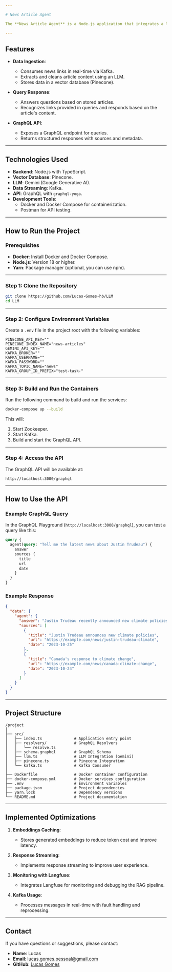 ```yaml
---

# News Article Agent

The **News Article Agent** is a Node.js application that integrates a large language model (LLM) with a vector database to create a **Retrieval-Augmented Generation (RAG)** system. It ingests news links, extracts and cleans the content, and responds to user queries based on the stored articles.

---
```


## Features

- **Data Ingestion**:
  - Consumes news links in real-time via Kafka.
  - Extracts and cleans article content using an LLM.
  - Stores data in a vector database (Pinecone).

- **Query Response**:
  - Answers questions based on stored articles.
  - Recognizes links provided in queries and responds based on the article's content.

- **GraphQL API**:
  - Exposes a GraphQL endpoint for queries.
  - Returns structured responses with sources and metadata.

---

## Technologies Used

- **Backend**: Node.js with TypeScript.
- **Vector Database**: Pinecone.
- **LLM**: Gemini (Google Generative AI).
- **Data Streaming**: Kafka.
- **API**: GraphQL with `graphql-yoga`.
- **Development Tools**:
  - Docker and Docker Compose for containerization.
  - Postman for API testing.

---

## How to Run the Project

### Prerequisites

- **Docker**: Install Docker and Docker Compose.
- **Node.js**: Version 18 or higher.
- **Yarn**: Package manager (optional, you can use npm).

---

### Step 1: Clone the Repository

```bash
git clone https://github.com/Lucas-Gomes-hb/LLM
cd LLM
```

---

### Step 2: Configure Environment Variables

Create a `.env` file in the project root with the following variables:

```env
PINECONE_API_KEY=""
PINECONE_INDEX_NAME="news-articles"
GEMINI_API_KEY=""
KAFKA_BROKER=""
KAFKA_USERNAME=""
KAFKA_PASSWORD=""
KAFKA_TOPIC_NAME="news"
KAFKA_GROUP_ID_PREFIX="test-task-"

```

---

### Step 3: Build and Run the Containers

Run the following command to build and run the services:

```bash
docker-compose up --build
```

This will:
1. Start Zookeeper.
2. Start Kafka.
3. Build and start the GraphQL API.

---

### Step 4: Access the API

The GraphQL API will be available at:

```
http://localhost:3000/graphql
```

---

## How to Use the API

### Example GraphQL Query

In the GraphQL Playground (`http://localhost:3000/graphql`), you can test a query like this:

```graphql
query {
  agent(query: "Tell me the latest news about Justin Trudeau") {
    answer
    sources {
      title
      url
      date
    }
  }
}
```

### Example Response

```json
{
  "data": {
    "agent": {
      "answer": "Justin Trudeau recently announced new climate policies...",
      "sources": [
        {
          "title": "Justin Trudeau announces new climate policies",
          "url": "https://example.com/news/justin-trudeau-climate",
          "date": "2023-10-25"
        },
        {
          "title": "Canada's response to climate change",
          "url": "https://example.com/news/canada-climate-change",
          "date": "2023-10-24"
        }
      ]
    }
  }
}
```

---

## Project Structure

```
/project
│
├── src/
│   ├── index.ts              # Application entry point
│   ├── resolvers/            # GraphQL Resolvers
│   │   └── resolve.ts
│   ├── schema.graphql        # GraphQL Schema
│   ├── llm.ts                # LLM Integration (Gemini)
│   ├── pinecone.ts           # Pinecone Integration
│   └── kafka.ts              # Kafka Consumer
│
├── Dockerfile                # Docker container configuration
├── docker-compose.yml        # Docker services configuration
├── .env                      # Environment variables
├── package.json              # Project dependencies
├── yarn.lock                 # Dependency versions
└── README.md                 # Project documentation
```

---

## Implemented Optimizations

1. **Embeddings Caching**:
   - Stores generated embeddings to reduce token cost and improve latency.

2. **Response Streaming**:
   - Implements response streaming to improve user experience.

3. **Monitoring with Langfuse**:
   - Integrates Langfuse for monitoring and debugging the RAG pipeline.

4. **Kafka Usage**:
   - Processes messages in real-time with fault handling and reprocessing.

---

## Contact

If you have questions or suggestions, please contact:

- **Name**: Lucas
- **Email**: lucas.gomes.pessoal@gmail.com
- **GitHub**: [Lucas Gomes](https://github.com/Lucas-Gomes-hb/)
